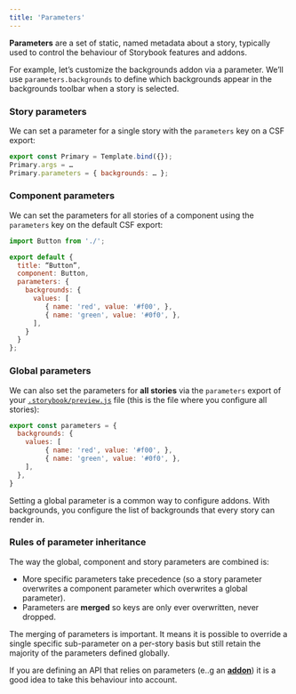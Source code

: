 ```yaml
---
title: 'Parameters'
---
```


**Parameters** are a set of static, named metadata about a story, typically used to control the behaviour of Storybook features and addons.

For example, let’s customize the backgrounds addon via a parameter. We’ll use `parameters.backgrounds` to define which backgrounds appear in the backgrounds toolbar when a story is selected.

### Story parameters

We can set a parameter for a single story with the `parameters` key on a CSF export:

```js
export const Primary = Template.bind({});
Primary.args = …
Primary.parameters = { backgrounds: … };
```

### Component parameters

We can set the parameters for all stories of a component using the `parameters` key on the default CSF export:

```js
import Button from './';

export default {
  title: “Button”,
  component: Button,
  parameters: {
    backgrounds: {
      values: [
         { name: 'red', value: '#f00', },
         { name: 'green', value: '#0f0', },
      ],
    }
  }
};
```

### Global parameters

We can also set the parameters for **all stories** via the `parameters` export of your [`.storybook/preview.js`](../configure/overview#configure-story-rendering) file (this is the file where you configure all stories):

```js
export const parameters = {
  backgrounds: {
    values: [
         { name: 'red', value: '#f00', },
         { name: 'green', value: '#0f0', },
    ],
  },
}
```

Setting a global parameter is a common way to configure addons. With backgrounds, you configure the list of backgrounds that every story can render in. 

### Rules of parameter inheritance

The way the global, component and story parameters are combined is:

- More specific parameters take precedence (so a story parameter overwrites a component parameter which overwrites a global parameter).
- Parameters are **merged** so keys are only ever overwritten, never dropped.

The merging of parameters is important. It means it is possible to override a single specific sub-parameter on a per-story basis but still retain the majority of the parameters defined globally.

If you are defining an API that relies on parameters (e..g an [__addon__](../api/addons#geting-started)) it is a good idea to take this behaviour into account.
